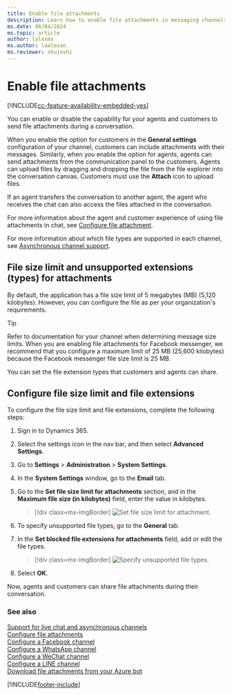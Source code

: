 ```yaml
---
title: Enable file attachments
description: Learn how to enable file attachments in messaging channels in Omnichannel for Customer Service.
ms.date: 06/04/2024
ms.topic: article
author: lalexms
ms.author: laalexan
ms.reviewer: shujoshi
---
```


# Enable file attachments

[!INCLUDE[cc-feature-availability-embedded-yes](../../includes/cc-feature-availability-embedded-yes.md)]


You can enable or disable the capability for your agents and customers to send file attachments during a conversation. 

When you enable the option for customers in the **General settings** configuration of your channel, customers can include attachments with their messages. Similarly, when you enable the option for agents, agents can send attachments from the communication panel to the customers. Agents can upload files by dragging and dropping the file from the file explorer into the conversation canvas. Customers must use the **Attach** icon to upload files.

If an agent transfers the conversation to another agent, the agent who receives the chat can also access the files attached in the conversation.

For more information about the agent and customer experience of using file attachments in chat, see [Configure file attachment](configure-file-attachment.md).

For more information about which file types are supported in each channel, see [Asynchronous channel support](card-support-in-channels.md).

## File size limit and unsupported extensions (types) for attachments

By default, the application has a file size limit of 5 megabytes (MB) (5,120 kilobytes). However, you can configure the file as per your organization's requirements.

> [!Tip]
> Refer to documentation for your channel when determining message size limits. When you are enabling file attachments for Facebook messenger, we recommend that you configure a maximum limit of 25 MB (25,600 kilobytes) because the Facebook messenger file size limit is 25 MB.

You can set the file extension types that customers and agents can share.

## Configure file size limit and file extensions

To configure the file size limit and file extensions, complete the following steps:

1. Sign in to Dynamics 365.

2. Select the settings icon in the nav bar, and then select **Advanced Settings**.

3. Go to **Settings** > **Administration** > **System Settings**.

4. In the **System Settings** window, go to the **Email** tab.

5. Go to the **Set file size limit for attachments** section, and in the **Maximum file size (in kilobytes)** field, enter the value in kilobytes.

    > [!div class=mx-imgBorder]
    > ![Set file size limit for attachment.](../media/file-size-limit.png "Set file size limit for attachment")

6. To specify unsupported file types, go to the **General** tab.

7. In the **Set blocked file extensions for attachments** field, add or edit the file types.

    > [!div class=mx-imgBorder]
    > ![Specify unsupported file types.](../media/unsupported-file-types.png "Specify unsupported file types")

8. Select **OK**.

Now, agents and customers can share file attachments during their conversation.

### See also

[Support for live chat and asynchronous channels](card-support-in-channels.md)  
[Configure file attachments](configure-file-attachment.md)  
[Configure a Facebook channel](configure-facebook-channel.md)   
[Configure a WhatsApp channel](configure-whatsapp-channel.md)  
[Configure a WeChat channel](configure-wechat-channel.md)  
[Configure a LINE channel](configure-line-channel.md)  
[Download file attachments from your Azure bot](../develop/download-attachments-bot.md)  


[!INCLUDE[footer-include](../../includes/footer-banner.md)]

